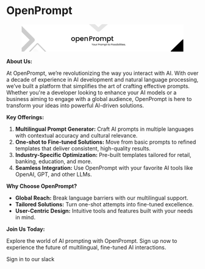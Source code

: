 # OpenPrompt



<figure><img src=".gitbook/assets/LinkedIn cover - 2.png" alt=""><figcaption></figcaption></figure>

**About Us:**

At OpenPrompt, we’re revolutionizing the way you interact with AI. With over a decade of experience in AI development and natural language processing, we’ve built a platform that simplifies the art of crafting effective prompts. Whether you're a developer looking to enhance your AI models or a business aiming to engage with a global audience, OpenPrompt is here to transform your ideas into powerful AI-driven solutions.

**Key Offerings:**

1. **Multilingual Prompt Generator:** Craft AI prompts in multiple languages with contextual accuracy and cultural relevance.
2. **One-shot to Fine-tuned Solutions:** Move from basic prompts to refined templates that deliver consistent, high-quality results.
3. **Industry-Specific Optimization:** Pre-built templates tailored for retail, banking, education, and more.
4. **Seamless Integration:** Use OpenPrompt with your favorite AI tools like OpenAI, GPT, and other LLMs.

**Why Choose OpenPrompt?**

* **Global Reach:** Break language barriers with our multilingual support.
* **Tailored Solutions:** Turn one-shot attempts into fine-tuned excellence.
* **User-Centric Design:** Intuitive tools and features built with your needs in mind.

**Join Us Today:**

Explore the world of AI prompting with OpenPrompt. Sign up now to experience the future of multilingual, fine-tuned AI interactions.&#x20;

Sign in to our slack
